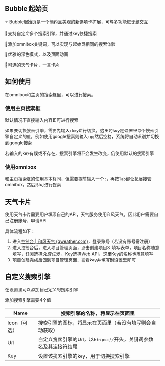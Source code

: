 ## Bubble 起始页
⭐ Bubble起始页是一个简约且美观的新选项卡扩展，可与多功能框无缝交互

🔑支持自定义多个搜索引擎，并通过key快捷搜索

📌添加omnibox关键词，可以实现与起始页相同的搜索体验

🎈优雅的深色模式，以及页面动画

🧩可选的天气卡片，一言卡片

## 如何使用
在omnibox和主页的搜索框里，可以进行搜索。
### 使用主页搜索框
默认情况下直接输入内容即可进行搜索

如果要切换搜索引擎，需要先输入`:key`进行切换，这里的key是设置里每个搜索引擎自定义的值，例如使用google搜索则输入`:gg`然后空格，系统将自动识别并切换到google搜索

若输入的key有误或不存在，搜索引擎将不会发生改变，仍使用默认的搜索引擎
### 使用omnibox
和主页搜索框的使用基本相同，但需要提前输入一个`:`，再按`Tab`键让拓展接管omnibox，然后即可进行搜索
## 天气卡片
使用天气卡片需要用户填写自己的API，天气服务使用和风天气，因此用户需要自己注册账号，申请API

具体流程如下：
1. 进入[控制台 | 和风天气 (qweather.com)](https://console.qweather.com/)，登录账号（若没有账号需注册）
2. 进入控制台后，进入项目管理页面，点击创建项目3. 填写表单，项目名称随意填写，订阅选择*免费订阅* ，Key选择Web API，这里Key的名称也随意填写
4. 项目创建完成后回到项目管理页面，查看key并填写到设置里即可

## 自定义搜索引擎
在设置里可以添加自己定义的搜索引擎

添加搜索引擎需要4个值

| Name     | 搜索引擎的名称，将显示在页面里                         |
| -------- | --------------------------------------- |
| Icon（可选） | 搜索引擎的图标，将显示在页面里（若没有填写则会自动获取）            |
| Url      | 自定义搜索引擎的Url，以`https://`开头，关键词参数名及其连接符结尾 |
| Key      | 设置该搜索引擎的key，用于切换搜索引擎                    |

